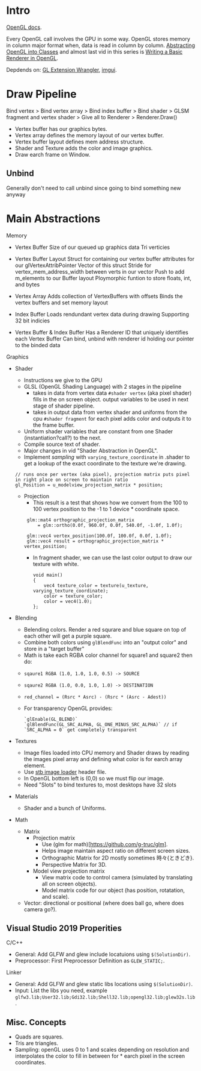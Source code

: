 
# Intro

[OpenGL docs](https://www.glfw.org/documentation.html).

Every OpenGL call involves the GPU in some way. OpenGL stores memory in column major format when, data is read in column by column. [Abstracting OpenGL into Classes](https://www.youtube.com/watch?v=bTHqmzjm2UI&list=PLlrATfBNZ98foTJPJ_Ev03o2oq3-GGOS2&index=13) and almost last vid in this series is [Writing a Basic Renderer in OpenGL](https://www.youtube.com/watch?v=jjaTTRFXRAk&list=PLlrATfBNZ98foTJPJ_Ev03o2oq3-GGOS2&index=16).

Depdends on: [GL Extension Wrangler](https://github.com/nigels-com/glew), [imgui](https://github.com/ocornut/imgui).

# Draw Pipeline
Bind vertex > Bind vertex array > Bind index buffer > Bind shader > GLSM fragment and vertex shader > Give all to Renderer > Renderer.Draw()
* Vertex buffer has our graphics bytes.
* Vertex array defines the memory layout of our vertex buffer.
* Vertex buffer layout defines mem address structure.
* Shader and Texture adds the color and image graphics.
* Draw earch frame on Window.

## Unbind
Generally don't need to call unbind since going to bind something new anyway

# Main Abstractions

Memory
* Vertex Buffer
Size of our queued up graphics data
Tri verticies

* Vertex Buffer Layout
Struct for containing our vertex buffer attributes for our glVertexAttribPointer
Vector of this struct
    Stride for vertex_mem_address_width between verts in our vector
    Push to add m_elements to our Buffer layout
Ploymorphic funtion to store floats, int, and bytes

* Vertex Array
Adds collection of VertexBuffers with offsets
Binds the vertex buffers and set memory layout

* Index Buffer
Loads rendundant vertex data during drawing
Supporting 32 bit indicies

* Vertex Buffer & Index Buffer
Has a Renderer ID that uniquely identifies each Vertex Buffer
Can bind, unbind with renderer id holding our pointer to the binded data

Graphics
* Shader
    * Instructions we give to the GPU
    * GLSL (OpenGL Shading Language) with 2 stages in the pipeline
        * takes in data from vertex data `#shader vertex` (aka pixel shader) fills in the on screen object. output variables to be used in next stage of shader pipeline.
        * takes in output data from vertex shader and uniforms from the cpu `#shader fragment` for each pixel adds color and outputs it to the frame buffer.
    * Uniform shader variables that are constant from one Shader (instantiation?call?) to the next.
    * Compile source text of shader.
    * Major changes in vid "Shader Abstraction in OpenGL".
    * Implement *sampling* with `varying_texture_coordinate` in .shader to get a lookup of the exact coordinate to the texture we're drawing.
    ```
    // runs once per vertex (aka pixel), projection matrix puts pixel in right place on screen to maintain ratio
    gl_Position = u_modelview_projection_matrix * position;
    ```
    * Projection
        * This result is a test that shows how we convert from the 100 to 100 vertex position to the -1 to 1 device * coordinate space.
        ```
         glm::mat4 orthographic_projection_matrix
             = glm::ortho(0.0f, 960.0f, 0.0f, 540.0f, -1.0f, 1.0f);

         glm::vec4 vertex_position(100.0f, 100.0f, 0.0f, 1.0f);
         glm::vec4 result = orthographic_projection_matrix * vertex_position;
        ```
        * In fragment shader, we can use the last color output to draw our texture with white.
            ```glsm
            void main()
            {
                vec4 texture_color = texture(u_texture, varying_texture_coordinate);
                color = texture_color;
                color = vec4(1.0);
            };
            ```

* Blending
    * Belending colors. Render a red squrare and blue square on top of each other will get a purple square.
    * Combine both colors using `glBlendFunc` into an "output color" and store in a "target buffer"
    * Math is take each RGBA color channel for square1 and square2 then do:
    *     sqaure1 RGBA (1.0, 1.0, 1.0, 0.5) -> SOURCE
    *     sqaure2 RGBA (1.0, 0.0, 1.0, 1.0) -> DESTINATION
    *     red_channel = (Rsrc * Asrc) - (Rsrc * (Asrc - Adest))
    * For transparency OpenGL provides:
        ```
        `glEnable(GL_BLEND)`
        `glBlendFunc(GL_SRC_ALPHA, GL_ONE_MINUS_SRC_ALPHA)` // if `SRC_ALPHA = 0` get completely transparent
        ```

* Textures
    * Image files loaded into CPU memory and Shader draws by reading the images pixel array and defining what color is for earch array element.
    * Use [stb image loader](https://github.com/nothings/stb) header file.
    * In OpenGL bottom left is (0,0) so we must flip our image.
    * Need "Slots" to bind textures to, most desktops have 32 slots

* Materials
    * Shader and a bunch of Uniforms.

* Math
    * Matrix
        * Projection matrix
            * Use (glm for math)[https://github.com/g-truc/glm].
            * Helps image maintain aspect ratio on different screen sizes.
            * Orthographic Matrix for 2D mostly sometimes 時々{ときどき}.
            * Perspective Matrix for 3D.
        * Model view projection matrix
            * View matrix code to control camera (simulated by translating all on screen objects).
            * Model matrix code for our object (has position, rotatation, and scale).
    * Vector: directional or positional (where does ball go, where does camera go?).

## Visual Studio 2019 Properities
C/C++
* General: Add GLFW and glew include locatuions using `$(SolutionDir)`.
* Preprocessor: First Preprocessor Definition as `GLEW_STATIC;`.

Linker
* General: Add GLFW and glew static libs locations using `$(SolutionDir)`.
* Input: List the libs you need, example `glfw3.lib;User32.lib;Gdi32.lib;Shell32.lib;opengl32.lib;glew32s.lib`.

## Misc. Concepts
* Quads are squares.
* Tris are triangles.
* Sampling: openGL uses 0 to 1 and scales depending on resolution and interpolates the color to fill in between for * earch pixel in the screen coordinates.

